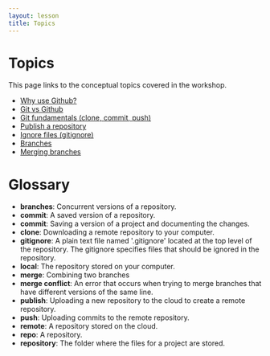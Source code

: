 ```yaml
---
layout: lesson
title: Topics
---
```


# Topics

This page links to the conceptual topics covered in the workshop.

* [Why use Github?](01-why-github)
* [Git vs Github](02-git-vs-github)
* [Git fundamentals (clone, commit, push)](03-fundamentals)
* [Publish a repository](04-publish)
* [Ignore files (gitignore)](05-gitignore)
* [Branches](06-branch)
* [Merging branches](07-merge)


# Glossary

* **branches**: Concurrent versions of a repository.
* **commit**: A saved version of a repository.
* **commit**: Saving a version of a project and documenting the changes.
* **clone**: Downloading a remote repository to your computer.
* **gitignore**: A plain text file named '.gitignore' located at the top level of the repository. The gitignore specifies files that should be ignored in the repository.
* **local**: The repository stored on your computer.
* **merge**: Combining two branches
* **merge conflict**: An error that occurs when trying to merge branches that have different versions of the same line.
* **publish**: Uploading a new repository to the cloud to create a remote repository.
* **push**: Uploading commits to the remote repository.
* **remote**: A repository stored on the cloud.
* **repo**: A repository.
* **repository**: The folder where the files for a project are stored.
